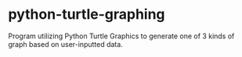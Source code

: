 # python-turtle-graphing
Program utilizing Python Turtle Graphics to generate one of 3 kinds of graph based on user-inputted data.

